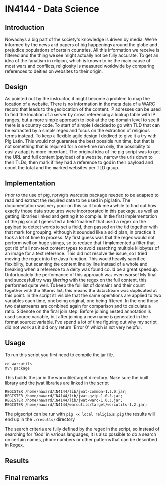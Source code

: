 # IN4144 - Data Science

## Introduction
Nowadays a big part of the society's knowledge is driven by media. We're informed by the news and papers of big happenings around the globe and prejudice populations of certain countries. All this information we receive is filtered and the thing we see might actually not be fully accurate. 
To get an idea of the fanatism in religion, which is known to be the main cause of most wars and conflicts, religiosity is measured worldwide by comparing references to deities on websites to their origin.

## Design
As pointed out by the instructor, it might become a problem to map the location of a website. There is no information in the meta data of a WARC record that leads to the geolocation of the content. IP adresses can be used to find the location of a server by cross referencing a lookup table with IP ranges, but a more simple approach to look at the top domain level to see if there is a country code. To start of simple I decided to go with TLD that can be extracted by a simple regex and focus on the extraction of religious terms instead.
To keep a flexible agile design I dediced to give it a try with Pig Latin. This would not guarantee the best possible run time, but that is not something that is required for a one-time run only, the possibility to easily adapt is more important.
The original idea of the pig script was to get the URL and full content (payload) of a website, narrow the urls down to their TLDs, then mark if they had a reference to god in their payload and count the total and the marked websites per TLD group. 

## Implementation
Prior to the use of pig, norvig's warcutils package needed to be adapted to read and extract the required data to be used in pig latin. The documentation was very poor on this so it took me a while to find out how exactly those data structures were incorporated in this package, as well as getting libraries linked and getting it to compile.
In the first implementation of the pig script I generated a field 'marked' that used a regex on the payload to detect words to set a field, then passed on the tld together with that mark for grouping. Although it sounded like a solid plan, in practice it took a lot of time to process. 
My first guess was that the regex would not perform well on huge strings, so to reduce that I implemented a filter that got rid of all non-text content types to avoid searching multiple kilobytes of an image for a text reference. This did not resolve the issue, so I tried moving the regex into the Java function. This would heavily sacrifice flexibility, but scanning the content line by line instead of a whole and breaking when a reference to a deity was found could be a great speedup. Unfortunately the performance of this approach was even worse!
My final and succesfull try was *filtering* with the regex on the full content, this performed quite well.
To keep the full list of domains and their count together with the filtered list, this means the datastream was duplicated at this point. In the script its visible that the same operations are applied to two variables each time, one being original, one being filtered. In the end those two datastreams are combined again for comparison and to calculate a ratio.
Sidenote on the final join step: Before joining nested annotation is used source.variable, but after joining a new name is generated in the format source::variable. I've spend a lot of time figuring out why my script did not work as it did only return 'Error 0' which is not very helpful.

## Usage 
To run this script you first need to compile the jar file.
```
cd warcutils
mvn package
```
This builds the jar in the warcutile/target directory.
Make sure the built library and the jwat libraries are linked in the script
```
REGISTER /home/naward/IN4144/lib/jwat-common-1.0.0.jar;
REGISTER /home/naward/IN4144/lib/jwat-gzip-1.0.0.jar;
REGISTER /home/naward/IN4144/lib/jwat-warc-1.0.0.jar;
REGISTER /home/naward/IN4144/warcutils/target/warcutils-1.2.jar;
```
The pigscript can be run with `pig -x local religious.pig`
the results will end up in the `./results/` directory

The search criteria are fully defined by the regex in the script, so instead of searching for 'God' in various languages, it is also possible to do a search on certain names, phone numbers or other patterns that can be described in Regex.

## Results

## Final remarks
